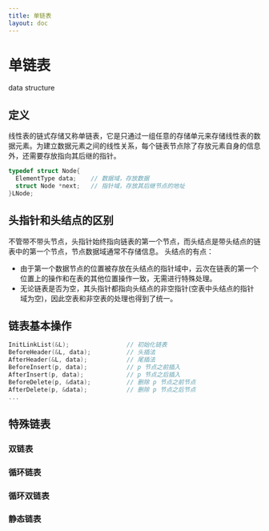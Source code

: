 ```yaml
---
title: 单链表
layout: doc
---
```

# 单链表
<el-divider />
<div style='display: flex;gap: 10px;'>
  <el-tag>data structure</el-tag>
</div>

## 定义
线性表的链式存储又称单链表，它是只通过一组任意的存储单元来存储线性表的数据元素。为建立数据元素之间的线性关系，每个链表节点除了存放元素自身的信息外，还需要存放指向其后继的指针。
```cpp
typedef struct Node{
  ElementType data;    // 数据域，存放数据
  struct Node *next;   // 指针域，存放其后继节点的地址
}LNode;
```
## 头指针和头结点的区别
不管带不带头节点，头指针始终指向链表的第一个节点，而头结点是带头结点的链表中的第一个节点，节点数据域通常不存储信息。
头结点的有点：
* 由于第一个数据节点的位置被存放在头结点的指针域中，云次在链表的第一个位置上的操作和在表的其他位置操作一致，无需进行特殊处理。
* 无论链表是否为空，其头指针都指向头结点的非空指针(空表中头结点的指针域为空)，因此空表和非空表的处理也得到了统一。

## 链表基本操作
```cpp
InitLinkList(&L);                // 初始化链表
BeforeHeader(&L, data);          // 头插法
AfterHeader(&L, data);           // 尾插法
BeforeInsert(p, data);           // p 节点之前插入
AfterInsert(p, data);            // p 节点之后插入
BeforeDelete(p, &data);          // 删除 p 节点之前节点
AfterDelete(p, &data);           // 删除 p 节点之后节点
...
```
## 特殊链表
### 双链表
### 循环链表
### 循环双链表
### 静态链表
